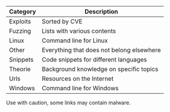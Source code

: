 | Category | Description
| - | - |
| Exploits | Sorted by CVE
| Fuzzing  | Lists with various contents
| Linux    | Command line for Linux
| Other    | Everything that does not belong elsewhere
| Snippets | Code snippets for different languages 
| Theorie  | Background knowledge on specific topics
| Urls     | Resources on the Internet
| Windows  | Command line for Windows

Use with caution, some links may contain malware.

